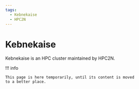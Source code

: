 ```yaml
---
tags:
  - Kebnekaise
  - HPC2N
---
```


# Kebnekaise

Kebnekaise is an HPC cluster maintained by HPC2N.

!!! info

    This page is here temporarily, until its content is moved
    to a better place.
